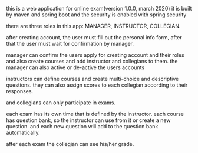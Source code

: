 this is a web application for online exam(version 1.0.0, march 2020)
it is built by maven and spring boot and the security is enabled with spring security

there are three roles in this app: MANAGER, INSTRUCTOR, COLLEGIAN.

after creating account, the user must fill out the personal info form, after that
the user must wait for confirmation by manager.

manager can confirm the users apply for creating account and their roles
and also create courses and add instructor and collegians to them.
the manager can also active or de-active the users accounts

instructors can define courses and create multi-choice and descriptive questions.
they can also assign scores to each collegian according to their responses.

and collegians can only participate in exams.

each exam has its own time that is defined by the instructor.
each course has question bank, so the instructor can use from it or create a new question.
and each new question will add to the question bank automatically.

after each exam the collegian can see his/her grade.

